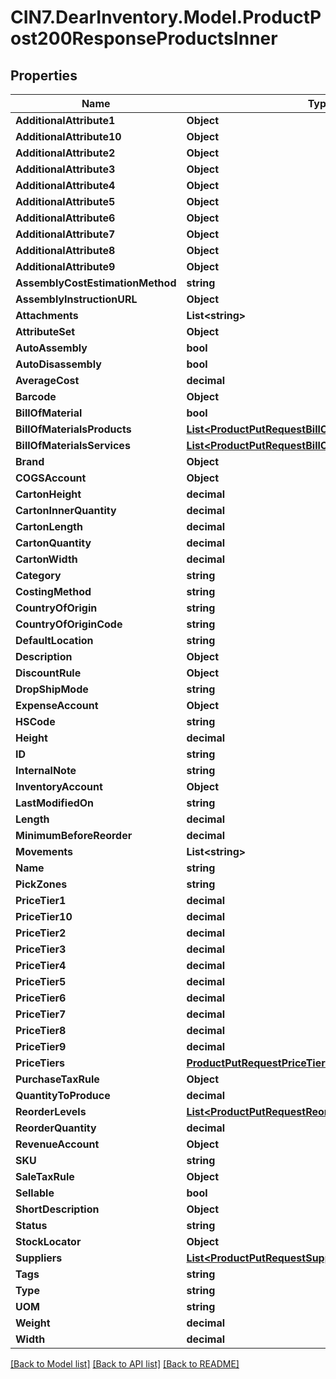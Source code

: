# CIN7.DearInventory.Model.ProductPost200ResponseProductsInner

## Properties

| Name                             | Type                                                                                                              | Description | Notes      |
| -------------------------------- | ----------------------------------------------------------------------------------------------------------------- | ----------- | ---------- |
| **AdditionalAttribute1**         | **Object**                                                                                                        |             | [optional] |
| **AdditionalAttribute10**        | **Object**                                                                                                        |             | [optional] |
| **AdditionalAttribute2**         | **Object**                                                                                                        |             | [optional] |
| **AdditionalAttribute3**         | **Object**                                                                                                        |             | [optional] |
| **AdditionalAttribute4**         | **Object**                                                                                                        |             | [optional] |
| **AdditionalAttribute5**         | **Object**                                                                                                        |             | [optional] |
| **AdditionalAttribute6**         | **Object**                                                                                                        |             | [optional] |
| **AdditionalAttribute7**         | **Object**                                                                                                        |             | [optional] |
| **AdditionalAttribute8**         | **Object**                                                                                                        |             | [optional] |
| **AdditionalAttribute9**         | **Object**                                                                                                        |             | [optional] |
| **AssemblyCostEstimationMethod** | **string**                                                                                                        |             | [optional] |
| **AssemblyInstructionURL**       | **Object**                                                                                                        |             | [optional] |
| **Attachments**                  | **List&lt;string&gt;**                                                                                            |             | [optional] |
| **AttributeSet**                 | **Object**                                                                                                        |             | [optional] |
| **AutoAssembly**                 | **bool**                                                                                                          |             | [optional] |
| **AutoDisassembly**              | **bool**                                                                                                          |             | [optional] |
| **AverageCost**                  | **decimal**                                                                                                       |             | [optional] |
| **Barcode**                      | **Object**                                                                                                        |             | [optional] |
| **BillOfMaterial**               | **bool**                                                                                                          |             | [optional] |
| **BillOfMaterialsProducts**      | [**List&lt;ProductPutRequestBillOfMaterialsProductsInner&gt;**](ProductPutRequestBillOfMaterialsProductsInner.md) |             | [optional] |
| **BillOfMaterialsServices**      | [**List&lt;ProductPutRequestBillOfMaterialsServicesInner&gt;**](ProductPutRequestBillOfMaterialsServicesInner.md) |             | [optional] |
| **Brand**                        | **Object**                                                                                                        |             | [optional] |
| **COGSAccount**                  | **Object**                                                                                                        |             | [optional] |
| **CartonHeight**                 | **decimal**                                                                                                       |             | [optional] |
| **CartonInnerQuantity**          | **decimal**                                                                                                       |             | [optional] |
| **CartonLength**                 | **decimal**                                                                                                       |             | [optional] |
| **CartonQuantity**               | **decimal**                                                                                                       |             | [optional] |
| **CartonWidth**                  | **decimal**                                                                                                       |             | [optional] |
| **Category**                     | **string**                                                                                                        |             | [optional] |
| **CostingMethod**                | **string**                                                                                                        |             | [optional] |
| **CountryOfOrigin**              | **string**                                                                                                        |             | [optional] |
| **CountryOfOriginCode**          | **string**                                                                                                        |             | [optional] |
| **DefaultLocation**              | **string**                                                                                                        |             | [optional] |
| **Description**                  | **Object**                                                                                                        |             | [optional] |
| **DiscountRule**                 | **Object**                                                                                                        |             | [optional] |
| **DropShipMode**                 | **string**                                                                                                        |             | [optional] |
| **ExpenseAccount**               | **Object**                                                                                                        |             | [optional] |
| **HSCode**                       | **string**                                                                                                        |             | [optional] |
| **Height**                       | **decimal**                                                                                                       |             | [optional] |
| **ID**                           | **string**                                                                                                        |             | [optional] |
| **InternalNote**                 | **string**                                                                                                        |             | [optional] |
| **InventoryAccount**             | **Object**                                                                                                        |             | [optional] |
| **LastModifiedOn**               | **string**                                                                                                        |             | [optional] |
| **Length**                       | **decimal**                                                                                                       |             | [optional] |
| **MinimumBeforeReorder**         | **decimal**                                                                                                       |             | [optional] |
| **Movements**                    | **List&lt;string&gt;**                                                                                            |             | [optional] |
| **Name**                         | **string**                                                                                                        |             | [optional] |
| **PickZones**                    | **string**                                                                                                        |             | [optional] |
| **PriceTier1**                   | **decimal**                                                                                                       |             | [optional] |
| **PriceTier10**                  | **decimal**                                                                                                       |             | [optional] |
| **PriceTier2**                   | **decimal**                                                                                                       |             | [optional] |
| **PriceTier3**                   | **decimal**                                                                                                       |             | [optional] |
| **PriceTier4**                   | **decimal**                                                                                                       |             | [optional] |
| **PriceTier5**                   | **decimal**                                                                                                       |             | [optional] |
| **PriceTier6**                   | **decimal**                                                                                                       |             | [optional] |
| **PriceTier7**                   | **decimal**                                                                                                       |             | [optional] |
| **PriceTier8**                   | **decimal**                                                                                                       |             | [optional] |
| **PriceTier9**                   | **decimal**                                                                                                       |             | [optional] |
| **PriceTiers**                   | [**ProductPutRequestPriceTiers**](ProductPutRequestPriceTiers.md)                                                 |             | [optional] |
| **PurchaseTaxRule**              | **Object**                                                                                                        |             | [optional] |
| **QuantityToProduce**            | **decimal**                                                                                                       |             | [optional] |
| **ReorderLevels**                | [**List&lt;ProductPutRequestReorderLevelsInner&gt;**](ProductPutRequestReorderLevelsInner.md)                     |             | [optional] |
| **ReorderQuantity**              | **decimal**                                                                                                       |             | [optional] |
| **RevenueAccount**               | **Object**                                                                                                        |             | [optional] |
| **SKU**                          | **string**                                                                                                        |             | [optional] |
| **SaleTaxRule**                  | **Object**                                                                                                        |             | [optional] |
| **Sellable**                     | **bool**                                                                                                          |             | [optional] |
| **ShortDescription**             | **Object**                                                                                                        |             | [optional] |
| **Status**                       | **string**                                                                                                        |             | [optional] |
| **StockLocator**                 | **Object**                                                                                                        |             | [optional] |
| **Suppliers**                    | [**List&lt;ProductPutRequestSuppliersInner&gt;**](ProductPutRequestSuppliersInner.md)                             |             | [optional] |
| **Tags**                         | **string**                                                                                                        |             | [optional] |
| **Type**                         | **string**                                                                                                        |             | [optional] |
| **UOM**                          | **string**                                                                                                        |             | [optional] |
| **Weight**                       | **decimal**                                                                                                       |             | [optional] |
| **Width**                        | **decimal**                                                                                                       |             | [optional] |

[[Back to Model list]](../README.md#documentation-for-models) [[Back to API list]](../README.md#documentation-for-api-endpoints) [[Back to README]](../README.md)
